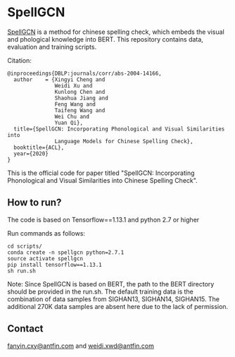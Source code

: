 # SpellGCN

[SpellGCN](https://arxiv.org/abs/2004.14166) is a method for chinese spelling check, which embeds the visual and phological knowledge into BERT.
This repository contains data, evaluation and training scripts.

Citation:

```
@inproceedings{DBLP:journals/corr/abs-2004-14166,
  author    = {Xingyi Cheng and
               Weidi Xu and
               Kunlong Chen and
               Shaohua Jiang and
               Feng Wang and
               Taifeng Wang and
               Wei Chu and
               Yuan Qi},
  title={SpellGCN: Incorporating Phonological and Visual Similarities into
               Language Models for Chinese Spelling Check},
  booktitle={ACL},
  year={2020}
}

```
This is the official code for paper titled "SpellGCN: Incorporating Phonological and Visual Similarities into Chinese Spelling Check".

## How to run?

The code is based on Tensorflow==1.13.1 and python 2.7 or higher

Run commands as follows:

```
cd scripts/
conda create -n spellgcn python=2.7.1
source activate spellgcn
pip install tensorflow==1.13.1
sh run.sh
```

Note: Since SpellGCN is based on BERT, the path to the BERT directory should be provided in the run.sh.
The default training data is the combination of data samples from SIGHAN13, SIGHAN14, SIGHAN15.
The additional 270K data samples are absent here due to the lack of permission.

## Contact
fanyin.cxy@antfin.com and weidi.xwd@antfin.com
